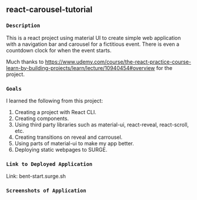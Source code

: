 ## react-carousel-tutorial

### `Description`

This is a react project using material UI to create simple web application with a navigation bar and carousel for a fictitious event. There is even a countdown clock for when the event starts.

Much thanks to https://www.udemy.com/course/the-react-practice-course-learn-by-building-projects/learn/lecture/10940454#overview for the project.

### `Goals`

I learned the following from this project:

<ol>
    <li>Creating a project with React CLI.</li>
    <li>Creating components.</li>
    <li>Using third party libraries such as material-ui, react-reveal, react-scroll, etc.</li>
    <li>Creating transitions on reveal and carrousel.</li>
    <li>Using parts of material-ui to make my app better.</li>
    <li>Deploying static webpages to SURGE.</li>
</ol>


### `Link to Deployed Application`

Link: bent-start.surge.sh

### `Screenshots of Application`

